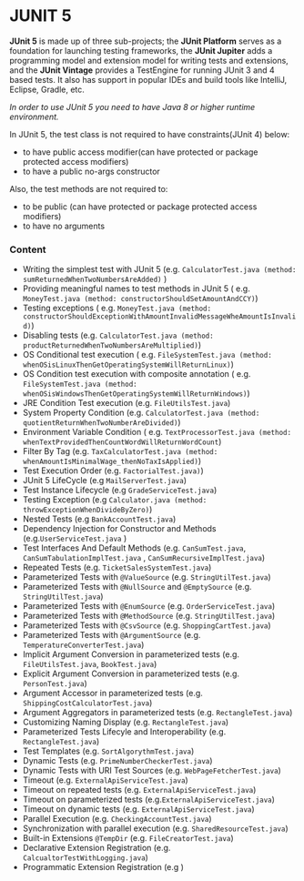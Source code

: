 # JUNIT 5

**JUnit 5** is made up of three sub-projects; the **JUnit Platform** serves as a foundation for launching testing
frameworks, the
**JUnit Jupiter** adds a programming model and extension model for writing tests and extensions, and the **JUnit
Vintage** provides a TestEngine for running JUnit 3 and 4 based tests. It also has support in popular IDEs and build
tools like IntelliJ, Eclipse, Gradle, etc.

*In order to use JUnit 5 you need to have Java 8 or higher runtime environment.*

In JUnit 5, the test class is not required to have constraints(JUnit 4) below:

- to have public access modifier(can have protected or package protected access modifiers)
- to have a public no-args constructor

Also, the test methods are not required to:

- to be public (can have protected or package protected access modifiers)
- to have no arguments

### Content

- Writing the simplest test with JUnit 5 (e.g. `CalculatorTest.java (method: sumReturnedWhenTwoNumbersAreAdded)` )
- Providing meaningful names to test methods in JUnit 5 (
  e.g. `MoneyTest.java (method: constructorShouldSetAmountAndCCY)`)
- Testing exceptions (
  e.g. `MoneyTest.java (method: constructorShouldExceptionWithAmountInvalidMessageWheAmountIsInvalid)`)
- Disabling tests (e.g. `CalculatorTest.java (method: productReturnedWhenTwoNumbersAreMultiplied)`)
- OS Conditional test execution (
  e.g. `FileSystemTest.java (method: whenOSisLinuxThenGetOperatingSystemWillReturnLinux)`)
- OS Condition test execution with composite annotation (
  e.g. `FileSystemTest.java (method: whenOSisWindowsThenGetOperatingSystemWillReturnWindows)`)
- JRE Condition Test execution (e.g. `FileUtilsTest.java`)
- System Property Condition (e.g. `CalculatorTest.java (method: quotientReturnWhenTwoNumberAreDivided)`)
- Environment Variable Condition (
  e.g. `TextProcessorTest.java (method: whenTextProvidedThenCountWordWillReturnWordCount`)
- Filter By Tag (e.g. `TaxCalculatorTest.java (method: whenAmountIsMinimalWage_thenNoTaxIsApplied)`)
- Test Execution Order (e.g. `FactorialTest.java)`)
- JUnit 5 LifeCycle (e.g `MailServerTest.java`)
- Test Instance Lifecycle (e.g `GradeServiceTest.java`)
- Testing Exception (e.g `Calculator.java (method: throwExceptionWhenDivideByZero)`)
- Nested Tests (e.g `BankAccountTest.java`)
- Dependency Injection for Constructor and Methods (e.g.`UserServiceTest.java` )
- Test Interfaces And Default Methods (e.g. `CanSumTest.java`, `CanSumTabulationImplTest.java`
  , `CanSumRecursiveImplTest.java`)
- Repeated Tests (e.g. `TicketSalesSystemTest.java`)
- Parameterized Tests with `@ValueSource` (e.g. `StringUtilTest.java`)
- Parameterized Tests with `@NullSource` and `@EmptySource` (e.g. `StringUtilTest.java`)
- Parameterized Tests with `@EnumSource` (e.g. `OrderServiceTest.java`)
- Parameterized Tests with `@MethodSource` (e.g. `StringUtilTest.java`)
- Parameterized Tests with `@CsvSource` (e.g. `ShoppingCartTest.java`)
- Parameterized Tests with `@ArgumentSource` (e.g. `TemperatureConverterTest.java`)
- Implicit Argument Conversion in parameterized tests (e.g. `FileUtilsTest.java`, `BookTest.java`)
- Explicit Argument Conversion in parameterized tests (e.g. `PersonTest.java`)
- Argument Accessor in parameterized tests (e.g. `ShippingCostCalculatorTest.java`)
- Argument Aggregators in parameterized tests (e.g. `RectangleTest.java`)
- Customizing Naming Display (e.g. `RectangleTest.java`)
- Parameterized Tests Lifecyle and Interoperability (e.g. `RectangleTest.java`)
- Test Templates (e.g. `SortAlgorythmTest.java`)
- Dynamic Tests (e.g. `PrimeNumberCheckerTest.java`)
- Dynamic Tests with URI Test Sources (e.g. `WebPageFetcherTest.java`)
- Timeout (e.g. `ExternalApiServiceTest.java`)
- Timeout on repeated tests (e.g. `ExternalApiServiceTest.java`)
- Timeout on parameterized tests (e.g.`ExternalApiServiceTest.java`)
- Timeout on dynamic tests (e.g. `ExternalApiServiceTest.java`)
- Parallel Execution (e.g. `CheckingAccountTest.java`)
- Synchronization with parallel execution (e.g. `SharedResourceTest.java`)
- Built-in Extensions  `@TempDir` (e.g. `FileCreatorTest.java`)
- Declarative Extension Registration (e.g. `CalcualtorTestWithLogging.java`)
- Programmatic Extension Registration (e.g )
